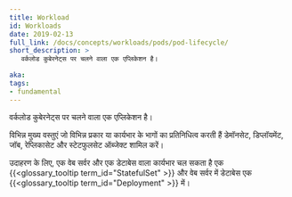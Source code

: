 ```yaml
---
title: Workload
id: Workloads
date: 2019-02-13
full_link: /docs/concepts/workloads/pods/pod-lifecycle/
short_description: >
   वर्कलोड कुबेरनेट्स पर चलने वाला एक एप्लिकेशन है।

aka: 
tags:
- fundamental
---
```

   वर्कलोड कुबेरनेट्स पर चलने वाला एक एप्लिकेशन है।

<!--more--> 

विभिन्न मुख्य वस्तुएं जो विभिन्न प्रकार या कार्यभार के भागों का प्रतिनिधित्व करती हैं
डेमॉनसेट, डिप्लॉयमेंट, जॉब, रेप्लिकासेट और स्टेटफुलसेट ऑब्जेक्ट शामिल करें।


उदाहरण के लिए, एक वेब सर्वर और एक डेटाबेस वाला कार्यभार चल सकता है
एक {{<glossary_tooltip term_id="StatefulSet" >}} और वेब सर्वर में डेटाबेस
एक {{<glossary_tooltip term_id="Deployment" >}} में।
